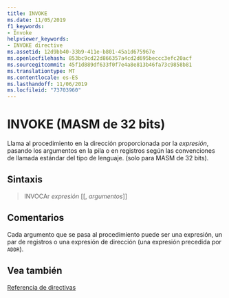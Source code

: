 ```yaml
---
title: INVOKE
ms.date: 11/05/2019
f1_keywords:
- Invoke
helpviewer_keywords:
- INVOKE directive
ms.assetid: 12d9bb40-33b9-411e-b801-45a1d675967e
ms.openlocfilehash: 853bc9cd22d866357a4cd2d695beccc3efc20acf
ms.sourcegitcommit: 45f1d889df633f0f7e4a8e813b46fa73c9858b81
ms.translationtype: MT
ms.contentlocale: es-ES
ms.lasthandoff: 11/06/2019
ms.locfileid: "73703960"
---
```

# <a name="invoke-32-bit-masm"></a>INVOKE (MASM de 32 bits)

Llama al procedimiento en la dirección proporcionada por la *expresión*, pasando los argumentos en la pila o en registros según las convenciones de llamada estándar del tipo de lenguaje. (solo para MASM de 32 bits).

## <a name="syntax"></a>Sintaxis

> INVOCAr *expresión* [[, *argumentos*]]

## <a name="remarks"></a>Comentarios

Cada argumento que se pasa al procedimiento puede ser una expresión, un par de registros o una expresión de dirección (una expresión precedida por `ADDR`).

## <a name="see-also"></a>Vea también

[Referencia de directivas](../../assembler/masm/directives-reference.md)<br/>